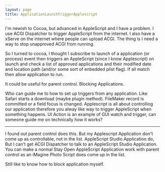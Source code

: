 ```yaml
---
layout: page
title: ApplicationLaunchTriggerApplescript
---
```




I'm newish to Cocoa, but advanced in AppleScript and I have a problem. I use ACGI Dispatcher to trigger AppleScript from the internet. I also have a xServe on the internet where people can upload ACGI. The thing is I need a way to stop unapproved ACGI from running.

So I turned to cocoa, I thought I subscribe to launch of a application (or process) event then triggers an AppleScript (since I know Applescript) on launch and check a list of approved applications and their modified date and location path (and/or some sort of enbedded plist flag). If all match then allow application to run.

It could be useful for parent control. Blocking Applications.

Who can guide me to how to set up triggers from any application. Like Safari starts a download (maybe plugin method). FileMaker record is committed or a field focus is changed. Applescript is all about controlling our application therefore you alway like way to trigger AppleScript when something happens. UI Action is an example of GUI watch and trigger, can someone guide me on technically how it works?

----
I found out parent control does this. But my Applescript Application don't come up as controllable, not in the list. AppleScript Studio Application do, But I can't get ACGI Dispatcher to talk to an AppleScript Studio Application. You can make a normal Stay Open AppleScript Application work with parent control as an iMagine Photo Script does come up in the list.

Still like to know how to block application myself.

